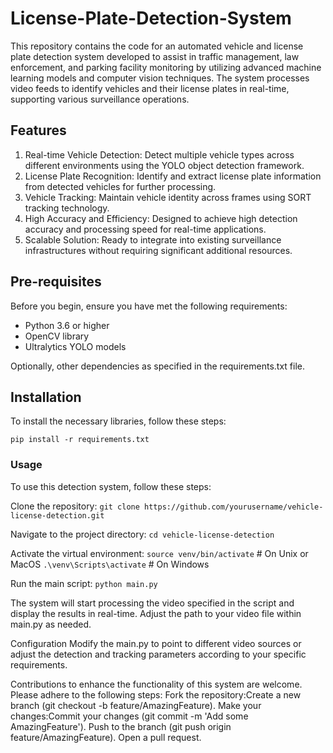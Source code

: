 # License-Plate-Detection-System
This repository contains the code for an automated vehicle and license plate detection system developed to assist in traffic management, law enforcement, and parking facility monitoring by utilizing advanced machine learning models and computer vision techniques. The system processes video feeds to identify vehicles and their license plates in real-time, supporting various surveillance operations.

## Features
1. Real-time Vehicle Detection: Detect multiple vehicle types across different environments using the YOLO object detection framework.
2. License Plate Recognition: Identify and extract license plate information from detected vehicles for further processing.
3. Vehicle Tracking: Maintain vehicle identity across frames using SORT tracking technology.
4. High Accuracy and Efficiency: Designed to achieve high detection accuracy and processing speed for real-time applications.
5. Scalable Solution: Ready to integrate into existing surveillance infrastructures without requiring significant additional resources.

## Pre-requisites
Before you begin, ensure you have met the following requirements:

- Python 3.6 or higher
- OpenCV library
- Ultralytics YOLO models

Optionally, other dependencies as specified in the requirements.txt file.

## Installation
To install the necessary libraries, follow these steps:
```
pip install -r requirements.txt
```

### Usage
To use this detection system, follow these steps:

Clone the repository:
```git clone https://github.com/yourusername/vehicle-license-detection.git```

Navigate to the project directory:
```cd vehicle-license-detection```

Activate the virtual environment:
```source venv/bin/activate```  # On Unix or MacOS
```.\venv\Scripts\activate```    # On Windows

Run the main script:
```python main.py```

The system will start processing the video specified in the script and display the results in real-time. Adjust the path to your video file within main.py as needed.

Configuration
Modify the main.py to point to different video sources or adjust the detection and tracking parameters according to your specific requirements.


Contributions to enhance the functionality of this system are welcome. Please adhere to the following steps:
Fork the repository:Create a new branch (git checkout -b feature/AmazingFeature).
Make your changes:Commit your changes (git commit -m 'Add some AmazingFeature').
Push to the branch (git push origin feature/AmazingFeature).
Open a pull request.
